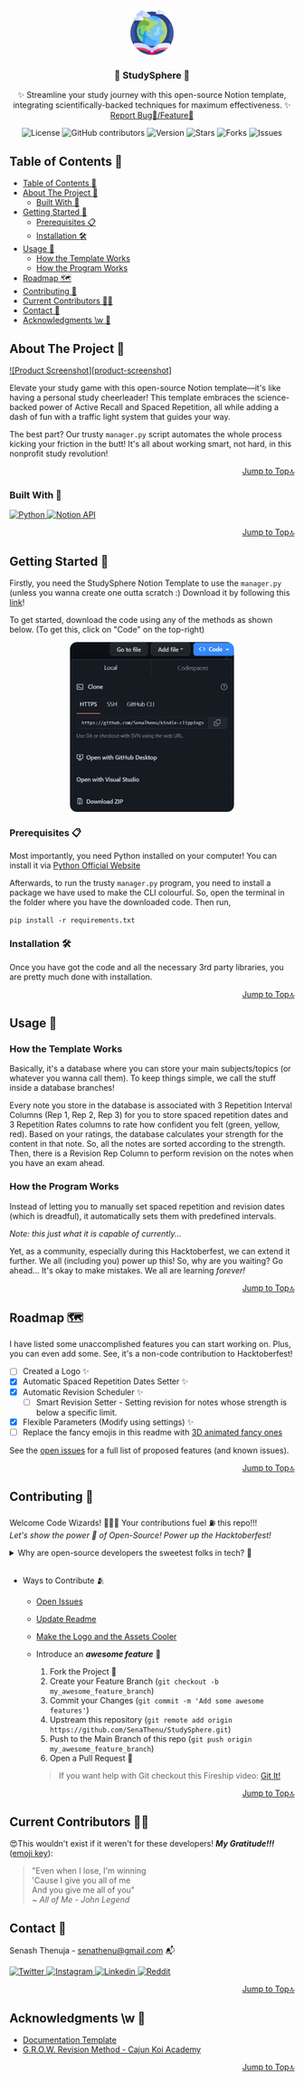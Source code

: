 <a name="readme-top"></a>

<!-- PROJECT LOGO -->
<br>
<div align="center">
  <a href="https://github.com/SenaThenu/StudySphere">
    <img src="https://github.com/SenaThenu/StudySphere/blob/main/readme-assets/Logo.png" alt="Logo" height="80">
  </a>

<h3 align="center">🚀 StudySphere 🚀</h3>

  <p align="center">
    ✨ Streamline your study journey with this open-source Notion template, integrating scientifically-backed techniques for maximum effectiveness. ✨
    <br>
    <a href="https://github.com/SenaThenu/StudySphere/issues">Report Bug🐞/Feature🙌</a>
  </p>
</div>

<!-- PROJECT SHIELDS -->
<p align="center">
  <img src="https://img.shields.io/badge/license-MIT-blue.svg?labelColor=003694&color=ffffff" alt="License">
  <img src="https://img.shields.io/github/contributors/SenaThenu/StudySphere?labelColor=003694&color=ffffff" alt="GitHub contributors" >
  <img src="https://img.shields.io/badge/version-1.0.0-yellow.svg?labelColor=003694&color=ffffff" alt="Version">
  <img src="https://img.shields.io/github/stars/SenaThenu/StudySphere.svg?labelColor=003694&color=ffffff" alt="Stars">
  <img src="https://img.shields.io/github/forks/SenaThenu/StudySphere.svg?labelColor=003694&color=ffffff" alt="Forks">
  <img src="https://img.shields.io/github/issues/SenaThenu/StudySphere.svg?labelColor=003694&color=ffffff" alt="Issues">
</p>


<!-- TABLE OF CONTENTS -->
## Table of Contents 📜
- [Table of Contents 📜](#table-of-contents-)
- [About The Project 📖](#about-the-project-)
  - [Built With 🔧](#built-with-)
- [Getting Started 🚦](#getting-started-)
  - [Prerequisites 📋](#prerequisites-)
  - [Installation 🛠️](#installation-️)
- [Usage 🚀](#usage-)
  - [How the Template Works](#how-the-template-works)
  - [How the Program Works](#how-the-program-works)
- [Roadmap 🗺️](#roadmap-️)
- [Contributing 👋](#contributing-)
- [Current Contributors 🧙‍♂️](#current-contributors-️)
- [Contact 📧](#contact-)
- [Acknowledgments \\w 💖](#acknowledgments-w-)

<!-- ABOUT THE PROJECT -->
## About The Project 📖

[![Product Screenshot][product-screenshot]](https://example.com)

Elevate your study game with this open-source Notion template—it's like having a personal study cheerleader! This template embraces the science-backed power of Active Recall and Spaced Repetition, all while adding a dash of fun with a traffic light system that guides your way. 

The best part? Our trusty `manager.py` script automates the whole process kicking your friction in the butt! It's all about working smart, not hard, in this nonprofit study revolution!

<p align="right"><a href="#readme-top">Jump to Top🔝</a></p>


### Built With 🔧

<a href="https://www.python.org/">
  <img src="https://img.shields.io/badge/Python-3570a0?style=for-the-badge&logo=python&logoColor=ffffff" alt="Python">
</a>
<a href="https://www.notion.so/">
  <img src="https://img.shields.io/badge/Notion_API-b8c7d6?style=for-the-badge&logo=notion&logoColor=000" alt="Notion API">
</a>

<p align="right"><a href="#readme-top">Jump to Top🔝</a></p>



<!-- GETTING STARTED -->
## Getting Started 🚦
Firstly, you need the StudySphere Notion Template to use the `manager.py` (unless you wanna create one outta scratch :) Download it by following this [link](https://senathenu.notion.site/2428547d9c0f45c48fa0b4018fec3e54?v=92e0d0c8a4c44bd7ba1acd1d67b7b1d0&pvs=4)!

To get started, download the code using any of the methods as shown below. (To get this, click on "Code" on the top-right)

<center>
  <img src="https://github.com/SenaThenu/StudySphere/blob/main/readme-assets/download-the-code.png" alt="Download the Code" height="300">
</center>

### Prerequisites 📋
Most importantly, you need Python installed on your computer! You can install it via [Python Official Website](https://www.python.org/)

Afterwards, to run the trusty  `manager.py` program, you need to install a package we have used to make the CLI colourful. So, open the terminal in the folder where you have the downloaded code. Then run,

`pip install -r requirements.txt`

### Installation 🛠️
Once you have got the code and all the necessary 3rd party libraries, you are pretty much done with installation.

<p align="right"><a href="#readme-top">Jump to Top🔝</a></p>



<!-- USAGE EXAMPLES -->
## Usage 🚀

### How the Template Works

Basically, it's a database where you can store your main subjects/topics (or whatever you wanna call them). To keep things simple, we call the stuff inside a database branches!

Every note you store in the database is associated with 3 Repetition Interval Columns (Rep 1, Rep 2, Rep 3) for you to store spaced repetition dates and 3 Repetition Rates columns to rate how confident you felt (green, yellow, red). Based on your ratings, the database calculates your strength for the content in that note. So, all the notes are sorted according to the strength. Then, there is a Revision Rep Column to perform revision on the notes when you have an exam ahead.

### How the Program Works

Instead of letting you to manually set spaced repetition and revision dates (which is dreadful), it automatically sets them with predefined intervals.

*Note: this just what it is capable of currently...*

Yet, as a community, especially during this Hacktoberfest, we can extend it further. We all (including you) power up this! So, why are you waiting? Go ahead... It's okay to make mistakes. We all are learning *forever!*

<p align="right"><a href="#readme-top">Jump to Top🔝</a></p>



<!-- ROADMAP -->
## Roadmap 🗺️
I have listed some unaccomplished features you can start working on. Plus, you can even add some. See, it's a non-code contribution to Hacktoberfest!

- [ ] Created a Logo ✨
- [x] Automatic Spaced Repetition Dates Setter ✨
- [x] Automatic Revision Scheduler ✨
  - [ ] Smart Revision Setter - Setting revision for notes whose strength is below a specific limit.
- [x] Flexible Parameters (Modify using settings) ✨
- [ ] Replace the fancy emojis in this readme with [3D animated fancy ones](https://emojipedia.org/microsoft-teams)

See the [open issues](https://github.com/SenaThenu/StudySphere/issues) for a full list of proposed features (and known issues).

<p align="right"><a href="#readme-top">Jump to Top🔝</a></p>


<!-- CONTRIBUTING -->
## Contributing 👋

Welcome Code Wizards! 🧙‍♂️✨ Your contributions fuel ⛽ this repo!!!
<br>
*Let's show the power 💪 of Open-Source! Power up the Hacktoberfest!*

<details>
    <summary>Why are open-source developers the sweetest folks in tech? 🍭</summary>
    <p> Because they believe in sharing not only code but also <i>smiles 😄</i> and <i>love ❤️</i> through 0s and 1s!</p>
</details>

<br>

* Ways to Contribute 🫂
  * [Open Issues](https://github.com/SenaThenu/StudySphere/issues)
  * [Update Readme](https://github.com/SenaThenu/StudySphere/blob/main/README.md)
  * [Make the Logo and the Assets Cooler](https://github.com/SenaThenu/StudySphere/tree/main/slides)
  * Introduce an ***awesome feature*** 💫
    1. Fork the Project 🍴
    2. Create your Feature Branch (`git checkout -b my_awesome_feature_branch`)
    3. Commit your Changes (`git commit -m 'Add some awesome features'`)
    4. Upstream this repository (`git remote add origin https://github.com/SenaThenu/StudySphere.git`)
    5. Push to the Main Branch of this repo (`git push origin my_awesome_feature_branch`)
    6. Open a Pull Request 🚀
    
    > If you want help with Git checkout this Fireship video: [Git It!](https://www.youtube.com/watch?v=HkdAHXoRtos)

<p align="right"><a href="#readme-top">Jump to Top🔝</a></p>

## Current Contributors 🧙‍♂️

😍This wouldn't exist if it weren't for these developers! ***My Gratitude!!!*** ([emoji key](https://allcontributors.org/docs/en/emoji-key)):
> "Even when I lose, I'm winning \
> 'Cause I give you all of me \
> And you give me all of you" \
> *~ All of Me - John Legend*

<!-- ALL-CONTRIBUTORS-LIST:START - Do not remove or modify this section -->
<!-- prettier-ignore-start -->
<!-- markdownlint-disable -->

<!-- markdownlint-restore -->
<!-- prettier-ignore-end -->

<!-- ALL-CONTRIBUTORS-LIST:END -->

<!-- CONTACT -->
## Contact 📧

Senash Thenuja - senathenu@gmail.com 📬 

<a href="https://twitter.com/SenaThenu"> <img src="https://img.shields.io/badge/-022138?logo=x&logoColor=ffffff" alt="Twitter">
</a>
<a href="https://instagram.com/SenaThenu"> <img src="https://img.shields.io/badge/-d62976?logo=instagram&logoColor=ffffff" alt="Instagram">
<a href="https://www.linkedin.com/in/SenaThenu/"> <img src="https://img.shields.io/badge/-0072b1?logo=linkedin&logoColor=ffffff" alt="Linkedin">
<a href="https://www.reddit.com/user/SenaThenu"> <img src="https://img.shields.io/badge/-FF5700?logo=reddit&logoColor=ffffff" alt="Reddit">
</a>
<p align="right"><a href="#readme-top">Jump to Top🔝</a></p>



<!-- ACKNOWLEDGMENTS -->
## Acknowledgments \w 💖

* [Documentation Template](https://github.com/othneildrew/Best-README-Template)
* [G.R.O.W. Revision Method - Cajun Koi Academy](https://www.youtube.com/watch?v=N60JDe3a0IM)

<p align="right"><a href="#readme-top">Jump to Top🔝</a></p>
